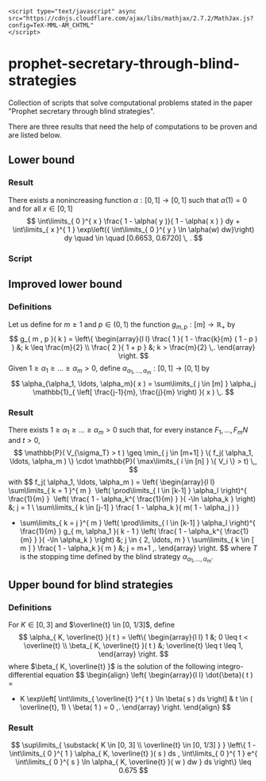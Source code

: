 ```
<script type="text/javascript" async
src="https://cdnjs.cloudflare.com/ajax/libs/mathjax/2.7.2/MathJax.js? 
config=TeX-MML-AM_CHTML"
</script>
```

# prophet-secretary-through-blind-strategies

Collection of scripts that solve computational problems stated in the paper "Prophet secretary through blind strategies".



There are three results that need the help of computations to be proven and are listed below.

## Lower bound

### Result

There exists a nonincreasing function $\alpha: [0, 1] \to [0, 1]$ such that $\alpha(1) = 0$ and for all $x \in [0, 1]$
$$
\int\limits_{ 0 }^{ x } \frac{ 1 - \alpha( y )}{ 1 - \alpha( x ) } dy + \int\limits_{ x }^{ 1 } \exp\left({ \int\limits_{ 0 }^{ y } \ln \alpha(w) dw}\right) dy 
\quad \in \quad [0.6653, 0.6720] \, .
$$

### Script



## Improved lower bound

### Definitions

Let us define for $m \geq 1$ and $p \in (0, 1)$ the function $g_{ m , p } : [m] \to \mathbb{R}_+$ by 
$$
g_{ m , p }( k ) = \left\{ \begin{array}{l l}
	\frac{ 1 }{ 1 - \frac{k}{m} ( 1 - p ) }
    &; k \leq \frac{m}{2} \\
    \frac{ 2 }{ 1 + p }
    &; k > \frac{m}{2} \,.
    \end{array}	 
    \right.
$$
Given $1 \geq \alpha_1 \geq \ldots \geq \alpha_m > 0$, define $\alpha_{\alpha_1, \ldots, \alpha_m}: [0, 1] \to [0, 1]$ by 
$$
\alpha_{\alpha_1, \ldots, \alpha_m}( x )
		= \sum\limits_{ j \in [m] } \alpha_j \mathbb{1}_{ \left[ \frac{j-1}{m}, \frac{j}{m} \right) }( x ) \,.
$$

### Result

There exists $1 \geq \alpha_1 \geq \ldots \geq \alpha_m > 0$ such that, for every instance $F_1, \ldots, F_mN$ and $t > 0$,  
$$
\mathbb{P}( V_{\sigma_T} > t ) 
	\geq \min_{ j \in [m+1] } \{ f_j( \alpha_1, \ldots, \alpha_m ) \} \cdot \mathbb{P}( \max\limits_{ i \in [n] } \{ V_i \} > t) \,,
$$
with
$$
f_j( \alpha_1, \ldots, \alpha_m ) = \left\{ \begin{array}{l l}
​		\sum\limits_{ k = 1 }^{ m } 
​			\left( \prod\limits_{ l \in [k-1] } \alpha_l \right)^{ \frac{1}{m} } 
​			\left( \frac{ 1 - \alpha_k^{ \frac{1}{m} } }{ -\ln \alpha_k } \right)
​			&; j = 1 \\
​		\sum\limits_{ k \in [j-1] } \frac{ 1 - \alpha_k }{ m( 1 - \alpha_j ) } 

  + \sum\limits_{ k = j }^{ m } 
    	\left( \prod\limits_{ l \in [k-1] } \alpha_l \right)^{ \frac{1}{m} } 
    	g_{ m, \alpha_1 }( k - 1 ) 
    	\left( \frac{ 1 - \alpha_k^{ \frac{1}{m} } }{ -\ln \alpha_k } \right)
    		&; j \in \{ 2, \ldots, m \} \\
    	\sum\limits_{ k \in [ m ] } \frac{ 1 - \alpha_k }{ m }
    		&; j = m+1 \,.
    	\end{array}
    	\right.
$$
where $T$ is the stopping time defined by the blind strategy  $\alpha_{\alpha_1, \ldots, \alpha_m}$.



## Upper bound for blind strategies

### Definitions

For $K \in [0, 3]$ and $\overline{t} \in [0, 1/3]$, define 
$$
\alpha_{ K, \overline{t} }( t ) = \left\{ \begin{array}{l l}
		1
			&; 0 \leq t < \overline{t} \\
		\beta_{ K, \overline{t} }( t )
			&; \overline{t} \leq t \leq 1,
		\end{array}
		\right.
$$
where $\beta_{ K, \overline{t} }$ is the solution of the following integro-differential equation
$$
\begin{align}
	\left\{ \begin{array}{l l}
		\dot{\beta}( t ) = 

  - K \exp\left[ \int\limits_{ \overline{t} }^{ t } \ln \beta( s ) ds \right]
    		& t \in ( \overline{t}, 1) \\
    	\beta( 1 ) = 0 \,.
    	\end{array}
    	\right.
    \end{align}
$$

### Result

$$
\sup\limits_{ \substack{ K \in [0, 3] \\ \overline{t} \in [0, 1/3] } } \left\{
			1 - \int\limits_{ 0 }^{ 1 } \alpha_{ K, \overline{t} }( s ) ds , 
			\int\limits_{ 0 }^{ 1 } e^{ \int\limits_{ 0 }^{ s } \ln \alpha_{ K, \overline{t} }( w ) dw } ds
			\right\} 
		\leq 0.675
$$

